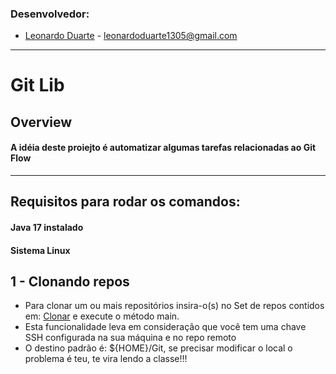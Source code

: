 ### Desenvolvedor:

- [Leonardo Duarte](https://www.linkedin.com/in/leonardoduarte1305/) - leonardoduarte1305@gmail.com

<hr>

# Git Lib

## Overview

#### A idéia deste proiejto é automatizar algumas tarefas relacionadas ao Git Flow

<hr>

## Requisitos para rodar os comandos:

#### Java 17 instalado

#### Sistema Linux

## 1 - Clonando repos

- Para clonar um ou mais repositórios insira-o(s) no Set de repos contidos em: [Clonar](./src/main/java/dev/leoduarte/gitcloneautomated/Clone.java) e execute o método main.
- Esta funcionalidade leva em consideração que você tem uma chave SSH configurada na sua máquina e no repo remoto
- O destino padrão é: ${HOME}/Git, se precisar modificar o local o problema é teu, te vira lendo a classe!!!

